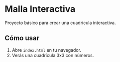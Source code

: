 # Malla Interactiva  
Proyecto básico para crear una cuadrícula interactiva.  

## Cómo usar  
1. Abre `index.html` en tu navegador.  
2. Verás una cuadrícula 3x3 con números.  